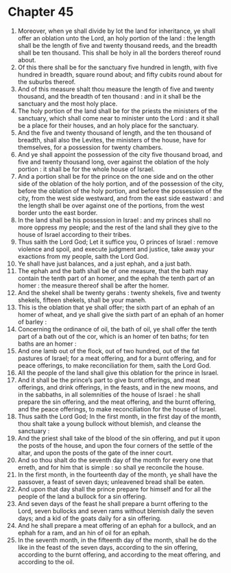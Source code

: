 # Chapter 45

1. Moreover, when ye shall divide by lot the land for inheritance, ye shall offer an oblation unto the Lord, an holy portion of the land : the length shall be the length of five and twenty thousand reeds, and the breadth shall be ten thousand. This shall be holy in all the borders thereof round about.
2. Of this there shall be for the sanctuary five hundred in length, with five hundred in breadth, square round about; and fifty cubits round about for the suburbs thereof.
3. And of this measure shalt thou measure the length of five and twenty thousand, and the breadth of ten thousand : and in it shall be the sanctuary and the most holy place.
4. The holy portion of the land shall be for the priests the ministers of the sanctuary, which shall come near to minister unto the Lord : and it shall be a place for their houses, and an holy place for the sanctuary.
5. And the five and twenty thousand of length, and the ten thousand of breadth, shall also the Levites, the ministers of the house, have for themselves, for a possession for twenty chambers.
6. And ye shall appoint the possession of the city five thousand broad, and five and twenty thousand long, over against the oblation of the holy portion : it shall be for the whole house of Israel.
7. And a portion shall be for the prince on the one side and on the other side of the oblation of the holy portion, and of the possession of the city, before the oblation of the holy portion, and before the possession of the city, from the west side westward, and from the east side eastward : and the length shall be over against one of the portions, from the west border unto the east border.
8. In the land shall be his possession in Israel : and my princes shall no more oppress my people; and the rest of the land shall they give to the house of Israel according to their tribes.
9. Thus saith the Lord God; Let it suffice you, O princes of Israel : remove violence and spoil, and execute judgment and justice, take away your exactions from my people, saith the Lord God.
10. Ye shall have just balances, and a just ephah, and a just bath.
11. The ephah and the bath shall be of one measure, that the bath may contain the tenth part of an homer, and the ephah the tenth part of an homer : the measure thereof shall be after the homer.
12. And the shekel shall be twenty gerahs : twenty shekels, five and twenty shekels, fifteen shekels, shall be your maneh.
13. This is the oblation that ye shall offer; the sixth part of an ephah of an homer of wheat, and ye shall give the sixth part of an ephah of an homer of barley :
14. Concerning the ordinance of oil, the bath of oil, ye shall offer the tenth part of a bath out of the cor, which is an homer of ten baths; for ten baths are an homer :
15. And one lamb out of the flock, out of two hundred, out of the fat pastures of Israel; for a meat offering, and for a burnt offering, and for peace offerings, to make reconciliation for them, saith the Lord God.
16. All the people of the land shall give this oblation for the prince in Israel.
17. And it shall be the prince’s part to give burnt offerings, and meat offerings, and drink offerings, in the feasts, and in the new moons, and in the sabbaths, in all solemnities of the house of Israel : he shall prepare the sin offering, and the meat offering, and the burnt offering, and the peace offerings, to make reconciliation for the house of Israel.
18. Thus saith the Lord God; In the first month, in the first day of the month, thou shalt take a young bullock without blemish, and cleanse the sanctuary :
19. And the priest shall take of the blood of the sin offering, and put it upon the posts of the house, and upon the four corners of the settle of the altar, and upon the posts of the gate of the inner court.
20. And so thou shalt do the seventh day of the month for every one that erreth, and for him that is simple : so shall ye reconcile the house.
21. In the first month, in the fourteenth day of the month, ye shall have the passover, a feast of seven days; unleavened bread shall be eaten.
22. And upon that day shall the prince prepare for himself and for all the people of the land a bullock for a sin offering.
23. And seven days of the feast he shall prepare a burnt offering to the Lord, seven bullocks and seven rams without blemish daily the seven days; and a kid of the goats daily for a sin offering.
24. And he shall prepare a meat offering of an ephah for a bullock, and an ephah for a ram, and an hin of oil for an ephah.
25. In the seventh month, in the fifteenth day of the month, shall he do the like in the feast of the seven days, according to the sin offering, according to the burnt offering, and according to the meat offering, and according to the oil.

